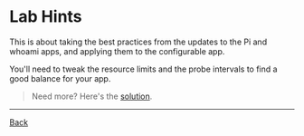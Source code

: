 # Lab Hints

This is about taking the best practices from the updates to the Pi and whoami apps, and applying them to the configurable app.

You'll need to tweak the resource limits and the probe intervals to find a good balance for your app.

> Need more? Here's the [solution](solution.md).

---

[Back](./)